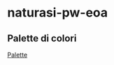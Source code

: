 # naturasi-pw-eoa

## Palette di colori
[Palette](https://coolors.co/5a7912-1c5f4a-ffd200-ffffff-cc9966)
